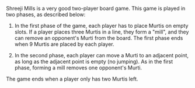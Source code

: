 Shreeji Mills is a very good two-player board game. This game is played in two phases, as described below:

1. In the first phase of the game, each player has to place Murtis on empty slots. If a player places three Murtis in a line, they form a "mill", and they can remove an opponent's Murti from the board. The first phase ends when 9 Murtis are placed by each player.

2. In the second phase, each player can move a Murti to an adjacent point, as long as the adjacent point is empty (no jumping). As in the first phase, forming a mill removes one opponent's Murti.

The game ends when a player only has two Murtis left.
